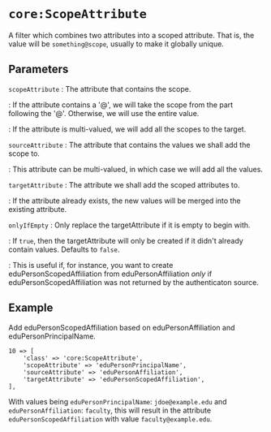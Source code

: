 `core:ScopeAttribute`
=====================

A filter which combines two attributes into a scoped attribute.
That is, the value will be `something@scope`, usually to make it globally unique.

Parameters
----------

`scopeAttribute`
:   The attribute that contains the scope.

:   If the attribute contains a '@', we will take the scope from the part following the '@'.
    Otherwise, we will use the entire value.

:   If the attribute is multi-valued, we will add all the scopes to the target.

`sourceAttribute`
:   The attribute that contains the values we shall add the scope to.

:   This attribute can be multi-valued, in which case we will add all the values.

`targetAttribute`
:   The attribute we shall add the scoped attributes to.

:   If the attribute already exists, the new values will be merged into the existing attribute.

`onlyIfEmpty`
:   Only replace the targetAttribute if it is empty to begin with.

:   If `true`, then the targetAttribute will only be created if it didn't already contain values. Defaults to `false`.

:   This is useful if, for instance, you want to create eduPersonScopedAffiliation from eduPersonAffiliation _only_ if eduPersonScopedAffiliation was not returned by the authenticaton source.

Example
-------

Add eduPersonScopedAffiliation based on eduPersonAffiliation and eduPersonPrincipalName.

    10 => [
        'class' => 'core:ScopeAttribute',
        'scopeAttribute' => 'eduPersonPrincipalName',
        'sourceAttribute' => 'eduPersonAffiliation',
        'targetAttribute' => 'eduPersonScopedAffiliation',
    ],

With values being `eduPersonPrincipalName`: `jdoe@example.edu` and
`eduPersonAffiliation`: `faculty`, this will result in the attribute
`eduPersonScopedAffiliation` with value `faculty@example.edu`.
